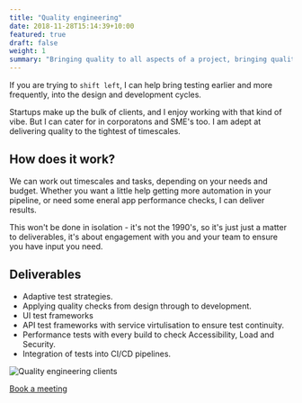 ```yaml
---
title: "Quality engineering"
date: 2018-11-28T15:14:39+10:00
featured: true
draft: false
weight: 1
summary: "Bringing quality to all aspects of a project, bringing quality assurance and testing to the SDLC, from design to production."
---
```


If you are trying to `shift left`, I can help bring testing earlier and more frequently, into the design and development cycles.

Startups make up the bulk of clients, and I enjoy working with that kind of vibe. But I can cater for in corporatons and SME's too. I am adept at delivering quality to the tightest of timescales.

## How does it work?

We can work out timescales and tasks, depending on your needs and budget. Whether you want a little help getting more automation in your pipeline, or need some eneral app performance checks, I can deliver results. 

This won't be done in isolation - it's not the 1990's, so it's just just a matter to deliverables, it's about engagement with you and your team to ensure you have input you need.

## Deliverables
- Adaptive test strategies.
- Applying quality checks from design through to development.
- UI test frameworks
- API test frameworks with service virtulisation to ensure test continuity.
- Performance tests with every build to check Accessibility, Load and Security.
- Integration of tests into CI/CD pipelines.

![Quality engineering clients](/images/illustrations/clients-qe.png)

[Book a meeting](https://calendly.com/jaffamonkeyltd/intro-call)